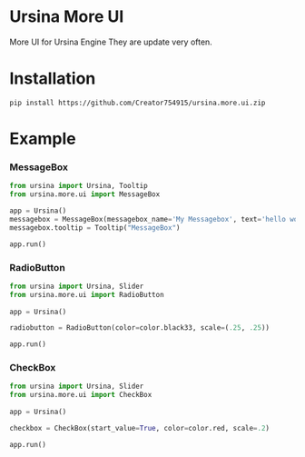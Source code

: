 # Ursina More UI
More UI for Ursina Engine
They are update very often.

# Installation

```pip install https://github.com/Creator754915/ursina.more.ui.zip```

# Example

### MessageBox

```py
from ursina import Ursina, Tooltip
from ursina.more.ui import MessageBox

app = Ursina()
messagebox = MessageBox(messagebox_name='My Messagebox', text='hello world!', scale=(.8, .5), color=color.azure, text_origin=(-.36, .18))
messagebox.tooltip = Tooltip("MessageBox")

app.run()
```

### RadioButton

```py
from ursina import Ursina, Slider
from ursina.more.ui import RadioButton
    
app = Ursina()

radiobutton = RadioButton(color=color.black33, scale=(.25, .25))

app.run()
```

### CheckBox

```py
from ursina import Ursina, Slider
from ursina.more.ui import CheckBox
    
app = Ursina()

checkbox = CheckBox(start_value=True, color=color.red, scale=.2)

app.run()
```
